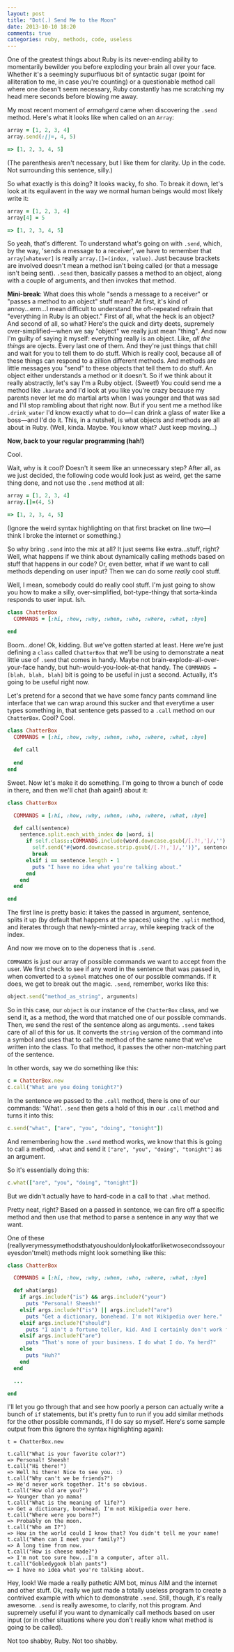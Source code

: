 ```yaml
---
layout: post
title: "Dot(.) Send Me to the Moon"
date: 2013-10-10 18:20
comments: true
categories: ruby, methods, code, useless
---
```

One of the greatest things about Ruby is its never-ending ability to momentarily bewilder you before exploding your brain all over your face. Whether it's a seemingly supurfluous bit of syntactic sugar (point for alliteration to me, in case you're counting) or a questionable method call where one doesn't seem necessary, Ruby constantly has me scratching my head mere seconds before blowing me away.

My most recent moment of *ermahgerd* came when discovering the `.send` method. Here's what it looks like when called on an `Array`:

```ruby
array = [1, 2, 3, 4]
array.send(:[]=, 4, 5)

=> [1, 2, 3, 4, 5]
```

(The parenthesis aren't necessary, but I like them for clarity. Up in the code. Not surrounding this sentence, silly.)

So what exactly is this doing? It looks wacky, fo sho. To break it down, let's look at its equilavent in the way we normal human beings would most likely write it:

```ruby
array = [1, 2, 3, 4]
array[4] = 5

=> [1, 2, 3, 4, 5]
```

So yeah, that's different. To understand what's going on with `.send`, which, by the way, 'sends a message to a receiver', we have to remember that `array[whatever]` is really `array.[]=(index, value)`. Just because brackets are involved doesn't mean a method isn't being called (or that a message isn't being sent). `.send` then, basically passes a method to an object, along with a couple of arguments, and then invokes that method.

**Mini-break**: What does this whole "sends a message to a receiver" or "passes a method to an object" stuff mean? At first, it's kind of annoy...erm...I mean difficult to understand the oft-repeated refrain that "everything in Ruby is an object." First of all, what the heck is an object? And second of all, so what? Here's the quick and dirty deets, supremely over-simplified—when we say "object" we really just mean "thing". And now I'm guilty of saying it myself: everything really is an object. Like, *all the things* are ojects. Every last one of them. And they're just things that chill and wait for you to tell them to do stuff. Which is really cool, because all of these things can respond to a zillion different methods. And methods are little messages you "send" to these objects that tell them to do stuff. An object either understands a method or it doesn't. So if we think about it really abstractly, let's say I'm a Ruby object. (Sweet!) You could send me a method like `.karate` and I'd look at you like you're crazy because my parents never let me do martial arts when I was younger and that was sad and I'll stop rambling about that right now. But if you sent me a method like `.drink_water` I'd know exactly what to do—I can drink a glass of water like a boss—and I'd do it. This, in a nutshell, is what objects and methods are all about in Ruby. (Well, kinda. Maybe. You know what? Just keep moving...)

**Now, back to your regular programming (hah!)**

Cool.

Wait, why is it cool? Doesn't it seem like an unnecessary step? After all, as we just decided, the following code would look just as weird, get the same thing done, and not use the `.send` method at all:

```ruby
array = [1, 2, 3, 4]
array.[]=(4, 5)

=> [1, 2, 3, 4, 5]
```

(Ignore the weird syntax highlighting on that first bracket on line two—I think I broke the internet or something.)

So why bring `.send` into the mix at all? It just seems like extra…stuff, right? Well, what happens if we think about dynamically calling methods based on stuff that happens in our code? Or, even better, what if we want to call methods depending on user input? Then we can do some *really* cool stuff.

Well, I mean, somebody could do really cool stuff. I'm just going to show you how to make a silly, over-simplified, bot-type-thingy that sorta-kinda responds to user input. Ish.

```ruby
class ChatterBox
  COMMANDS = [:hi, :how, :why, :when, :who, :where, :what, :bye]

end
```

Boom…done! Ok, kidding. But we've gotten started at least. Here we're just defining a `class` called `ChatterBox` that we'll be using to demonstrate a neat little use of `.send` that comes in handy. Maybe not brain-explode-all-over-your-face handy, but huh-would-you-look-at-that handy. The `COMMANDS = [blah, blah, blah]` bit is going to be useful in just a second. Actually, it's going to be useful right now.

Let's pretend for a second that we have some fancy pants command line interface that we can wrap around this sucker and that everytime a user types something in, that sentence gets passed to a `.call` method on our `ChatterBox`. Cool? Cool.

```ruby
class ChatterBox
  COMMANDS = [:hi, :how, :why, :when, :who, :where, :what, :bye]
  
  def call
  
  end
end
```

Sweet. Now let's make it do something. I'm going to throw a bunch of code in there, and then we'll chat (hah again!) about it:

```ruby
class ChatterBox

  COMMANDS = [:hi, :how, :why, :when, :who, :where, :what, :bye]

  def call(sentence)
    sentence.split.each_with_index do |word, i|
      if self.class::COMMANDS.include(word.downcase.gsub(/[.?!,']/,'').to_sym)
        self.send("#{word.downcase.strip.gsub(/[.?!,']/,'')}", sentence.downcase.gsub(/[.?!,']/,'').split)
        break
      elsif i == sentence.length - 1
        puts "I have no idea what you're talking about."
      end
    end
  end

end
```

The first line is pretty basic: it takes the passed in argument, sentence, splits it up (by default that happens at the spaces) using the `.split` method, and iterates through that newly-minted `array`, while keeping track of the index.

And now we move on to the dopeness that is `.send`.

`COMMANDS` is just our array of possible commands we want to accept from the user. We first check to see if any word in the sentence that was passed in, when converted to a `sybmol` matches one of our possible commands. If it does, we get to break out the magic. `.send`, remember, works like this:

```ruby
object.send("method_as_string", arguments)
```

So in this case, our `object` is our instance of the `ChatterBox` class, and we send it, as a method, the word that matched one of our possible commands. Then, we send the rest of the sentence along as arguments. `.send` takes care of all of this for us. It converts the `string` version of the command into a symbol and uses that to call the method of the same name that we've written into the class. To that method, it passes the other non-matching part of the sentence.

In other words, say we do something like this:

```ruby
c = ChatterBox.new
c.call("What are you doing tonight?")
```

In the sentence we passed to the `.call` method, there is one of our commands: 'What'. `.send` then gets a hold of this in our `.call` method and turns it into this:

```ruby
c.send("what", ["are", "you", "doing", "tonight"])
```

And remembering how the `.send` method works, we know that this is going to call a method, `.what` and send it `["are", "you", "doing", "tonight"]` as an argument.

So it's essentially doing this:

```ruby
c.what(["are", "you", "doing", "tonight"])
```

But we didn't actually have to hard-code in a call to that `.what` method.

Pretty neat, right? Based on a passed in sentence, we can fire off a specific method and then use that method to parse a sentence in any way that we want.

One of these (reallyverymessymethodsthatyoushouldonlylookatforliketwosecondssoyoureyesdon'tmelt) methods might look something like this:

```ruby
class ChatterBox

  COMMANDS = [:hi, :how, :why, :when, :who, :where, :what, :bye]

  def what(args)
    if args.include?("is") && args.include?("your")
      puts "Personal! Sheesh!"
    elsif args.include?("is") || args.include?("are")
      puts "Get a dictionary, bonehead. I'm not Wikipedia over here."
    elsif args.include?("should")
      puts "I ain't a fortune teller, kid. And I certainly don't work for free."
    elsif args.include?("are")
      puts "That's none of your business. I do what I do. Ya herd?"
    else
      puts "Huh?"
    end
  end

  ...

end
```

I'll let you go through that and see how poorly a person can actually write a bunch of `if` statements, but it's pretty fun to run if you add similar methods for the other possible commands, if I do say so myself. Here's some sample output from this (ignore the syntax highlighting again):

```
t = ChatterBox.new

t.call("What is your favorite color?")
=> Personal! Sheesh!
t.call("Hi there!")
=> Well hi there! Nice to see you. :)
t.call("Why can't we be friends?")
=> We'd never work together. It's so obvious.
t.call("How old are you?")
=> Younger than yo mama!
t.call("What is the meaning of life?")
=> Get a dictionary, bonehead. I'm not Wikipedia over here.
t.call("Where were you born?")
=> Probably on the moon.
t.call("Who am I?")
=> How in the world could I know that? You didn't tell me your name!
t.call("When can I meet your family?")
=> A long time from now.
t.call("How is cheese made?")
=> I'm not too sure how...I'm a computer, after all.
t.call("Gobledygook blah pants")
=> I have no idea what you're talking about.
```

Hey, look! We made a really pathetic AIM bot, minus AIM and the internet and other stuff. Ok, really we just made a totally useless program to create a contrived example with which to demonstrate `.send`. Still, though, it's really awesome. `.send` is really awesome, to clarify, not this program. And supremely useful if you want to dynamically call methods based on user input (or in other situations where you don't really know what method is going to be called).

Not too shabby, Ruby. Not too shabby.